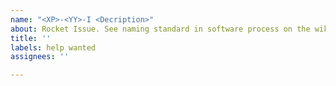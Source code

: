 ```yaml
---
name: "<XP>-<YY>-I <Decription>"
about: Rocket Issue. See naming standard in software process on the wiki
title: ''
labels: help wanted
assignees: ''

---
```




